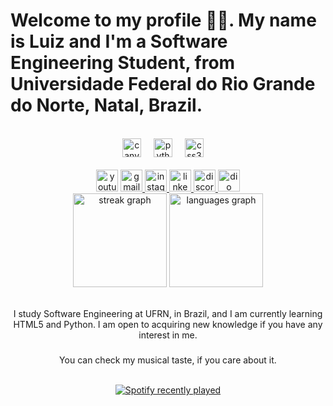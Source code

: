 # Welcome to my profile 👋🏼. My name is Luiz and I'm a Software Engineering Student, from Universidade Federal do Rio Grande do Norte, Natal, Brazil.

<br>

<div align="center">
  <img src="https://cdn.jsdelivr.net/gh/devicons/devicon/icons/canva/canva-original.svg" height="30" alt="canva logo"  />
  <img width="12" />
  <img src="https://cdn.jsdelivr.net/gh/devicons/devicon/icons/python/python-original.svg" height="30" alt="python logo"  />
  <img width="12" />
  <img src="https://cdn.jsdelivr.net/gh/devicons/devicon/icons/css3/css3-original.svg" height="30" alt="css3 logo"  />
  <img width="12" />
</div>

<br>

<div align="center">
   <img src="https://img.shields.io/static/v1?message=Youtube&logo=youtube&label=&color=FF0000&logoColor=white&labelColor=&style=for-the-badge" height="35" alt="youtube logo"  />
   <a href="mailto:luzdrik0@gmail.com" target="_blank">
    <img src="https://img.shields.io/static/v1?message=Gmail&logo=gmail&label=&color=D14836&logoColor=white&labelColor=&style=for-the-badge" height="35" alt="gmail logo"  />
  </a>
  <a href="https://instagram.com/luzdrik" target="_blank">
    <img src="https://img.shields.io/static/v1?message=Instagram&logo=instagram&label=&color=E4405F&logoColor=white&labelColor=&style=for-the-badge" height="35" alt="instagram logo"  />
  </a>
  <a href="https://www.linkedin.com/in/luzdrik/" target="_blank">
    <img src="https://img.shields.io/static/v1?message=LinkedIn&logo=linkedin&label=&color=0077B5&logoColor=white&labelColor=&style=for-the-badge" height="35" alt="linkedin logo"  />
  </a>
  <a href="https://discord.com/users/luzdrik" target="_blank">
    <img src="https://img.shields.io/static/v1?message=Discord&logo=discord&label=&color=7289DA&logoColor=white&labelColor=&style=for-the-badge" height="35" alt="discord logo"  />
  </a>
  <a href="https://web.dio.me/users/luizfelype_araujo0" target="_blank">
    <img src="https://img.shields.io/static/v1?message=DIO&logo=dio&label=&color=0077B5&logoColor=white&labelColor=&style=for-the-badge" height="35" alt="dio logo"  />
  </a>

<div align="center">
  <img src="https://streak-stats.demolab.com?user=luzdrik&locale=en&mode=weekly&theme=dracula&hide_border=false&border_radius=5&date_format=j%20M%5B%20Y%5D" height="150" alt="streak graph"  />
  <img src="https://github-readme-stats.vercel.app/api/top-langs?username=luzdrik&locale=en&hide_title=false&layout=compact&card_width=320&langs_count=6&theme=dracula&hide_border=false" height="150" alt="languages graph"  />
</div>

<br>

<p align="center"> I study Software Engineering at UFRN, in Brazil, and I am currently learning HTML5 and Python. I am open to acquiring new knowledge if you have any interest in me.

###

<p align="center">You can check my musical taste, if you care about it.</p>

<br>

<div align="center">
  <a href="https://open.spotify.com/user/canalantons14">
    <img src="https://spotify-recently-played-readme.vercel.app/api?user=31226uoaozfbsmykxrlojgem4bdy&count=5&unique=true" alt="Spotify recently played"  />
  </a>
</div>

<br>
<br>
